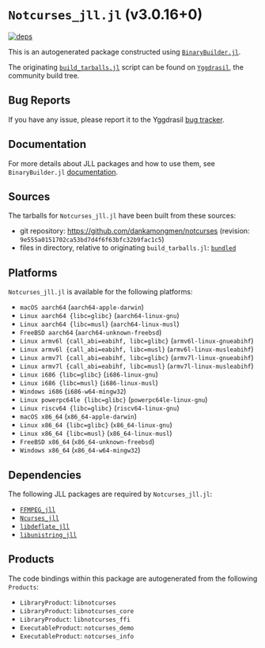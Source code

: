 # `Notcurses_jll.jl` (v3.0.16+0)

[![deps](https://juliahub.com/docs/Notcurses_jll/deps.svg)](https://juliahub.com/ui/Packages/General/Notcurses_jll/)

This is an autogenerated package constructed using [`BinaryBuilder.jl`](https://github.com/JuliaPackaging/BinaryBuilder.jl).

The originating [`build_tarballs.jl`](https://github.com/JuliaPackaging/Yggdrasil/blob/5d11fc72d3d46d9d849722a321ad782b557a6df9/N/Notcurses/build_tarballs.jl) script can be found on [`Yggdrasil`](https://github.com/JuliaPackaging/Yggdrasil/), the community build tree.

## Bug Reports

If you have any issue, please report it to the Yggdrasil [bug tracker](https://github.com/JuliaPackaging/Yggdrasil/issues).

## Documentation

For more details about JLL packages and how to use them, see `BinaryBuilder.jl` [documentation](https://docs.binarybuilder.org/stable/jll/).

## Sources

The tarballs for `Notcurses_jll.jl` have been built from these sources:

* git repository: https://github.com/dankamongmen/notcurses (revision: `9e555a0151702ca53bd7d4f6f63bfc32b9fac1c5`)
* files in directory, relative to originating `build_tarballs.jl`: [`bundled`](https://github.com/JuliaPackaging/Yggdrasil/tree/5d11fc72d3d46d9d849722a321ad782b557a6df9/N/Notcurses/bundled)

## Platforms

`Notcurses_jll.jl` is available for the following platforms:

* `macOS aarch64` (`aarch64-apple-darwin`)
* `Linux aarch64 {libc=glibc}` (`aarch64-linux-gnu`)
* `Linux aarch64 {libc=musl}` (`aarch64-linux-musl`)
* `FreeBSD aarch64` (`aarch64-unknown-freebsd`)
* `Linux armv6l {call_abi=eabihf, libc=glibc}` (`armv6l-linux-gnueabihf`)
* `Linux armv6l {call_abi=eabihf, libc=musl}` (`armv6l-linux-musleabihf`)
* `Linux armv7l {call_abi=eabihf, libc=glibc}` (`armv7l-linux-gnueabihf`)
* `Linux armv7l {call_abi=eabihf, libc=musl}` (`armv7l-linux-musleabihf`)
* `Linux i686 {libc=glibc}` (`i686-linux-gnu`)
* `Linux i686 {libc=musl}` (`i686-linux-musl`)
* `Windows i686` (`i686-w64-mingw32`)
* `Linux powerpc64le {libc=glibc}` (`powerpc64le-linux-gnu`)
* `Linux riscv64 {libc=glibc}` (`riscv64-linux-gnu`)
* `macOS x86_64` (`x86_64-apple-darwin`)
* `Linux x86_64 {libc=glibc}` (`x86_64-linux-gnu`)
* `Linux x86_64 {libc=musl}` (`x86_64-linux-musl`)
* `FreeBSD x86_64` (`x86_64-unknown-freebsd`)
* `Windows x86_64` (`x86_64-w64-mingw32`)

## Dependencies

The following JLL packages are required by `Notcurses_jll.jl`:

* [`FFMPEG_jll`](https://github.com/JuliaBinaryWrappers/FFMPEG_jll.jl)
* [`Ncurses_jll`](https://github.com/JuliaBinaryWrappers/Ncurses_jll.jl)
* [`libdeflate_jll`](https://github.com/JuliaBinaryWrappers/libdeflate_jll.jl)
* [`libunistring_jll`](https://github.com/JuliaBinaryWrappers/libunistring_jll.jl)

## Products

The code bindings within this package are autogenerated from the following `Products`:

* `LibraryProduct`: `libnotcurses`
* `LibraryProduct`: `libnotcurses_core`
* `LibraryProduct`: `libnotcurses_ffi`
* `ExecutableProduct`: `notcurses_demo`
* `ExecutableProduct`: `notcurses_info`

